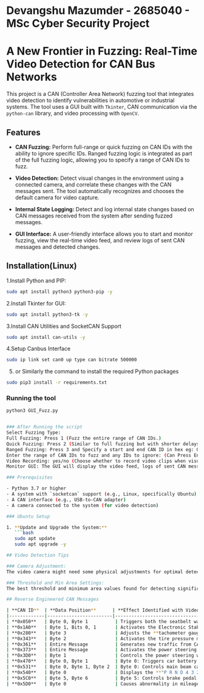 # Devangshu Mazumder - 2685040 - MSc Cyber Security Project
# **A New Frontier in Fuzzing: Real-Time Video Detection for CAN Bus Networks**

This project is a CAN (Controller Area Network) fuzzing tool that integrates video detection to identify vulnerabilities in automotive or industrial systems. The tool uses a GUI built with `Tkinter`, CAN communication via the `python-can` library, and video processing with `OpenCV`.

## Features

- **CAN Fuzzing:** Perform full-range or quick fuzzing on CAN IDs with the ability to ignore specific IDs. Ranged fuzzing logic is integrated as part of the full fuzzing logic, allowing you to specify a range of CAN IDs to fuzz.

- **Video Detection:** Detect visual changes in the environment using a connected camera, and correlate these changes with the CAN messages sent. The tool automatically recognizes and chooses the default camera for video capture.

- **Internal State Logging:** Detect and log internal state changes based on CAN messages received from the system after sending fuzzed messages.

- **GUI Interface:** A user-friendly interface allows you to start and monitor fuzzing, view the real-time video feed, and review logs of sent CAN messages and detected changes.

## Installation(Linux)

1.Install Python and PIP:

```bash
sudo apt install python3 python3-pip -y
```

2.Install Tkinter for GUI:

```bash
sudo apt install python3-tk -y
```

3.Install CAN Utilities and SocketCAN Support

```bash
sudo apt install can-utils -y
```

4.Setup Canbus Interface

```bash
sudo ip link set can0 up type can bitrate 500000
```

5. or Similarly the command to install the required Python packages

```bash
sudo pip3 install -r requirements.txt
```

### Running the tool

```bash
python3 GUI_Fuzz.py


### After Running the script
Select Fuzzing Type:
Full Fuzzing: Press 1 (Fuzz the entire range of CAN IDs.)
Quick Fuzzing: Press 2 (Similar to full fuzzing but with shorter delays for faster operation.)
Ranged Fuzzing: Press 3 and Specify a start and end CAN ID in hex eg: 0x280 (This is processed within the full fuzzing logic.)
Enter the range of CAN IDs to fuzz and any IDs to ignore: (Can Press Enter if you do not want to ignore)
Video Recording: yes/no (Choose whether to record video clips when visual changes are detected)
Monitor GUI: The GUI will display the video feed, logs of sent CAN messages, and detected changes.

### Prerequisites

- Python 3.7 or higher
- A system with `socketcan` support (e.g., Linux, specifically Ubuntu)
- A CAN interface (e.g., USB-to-CAN adapter)
- A camera connected to the system (for video detection)

### Ubuntu Setup

1. **Update and Upgrade the System:**
   ```bash
   sudo apt update
   sudo apt upgrade -y

## Video Detection Tips

### Camera Adjustment:
The video camera might need some physical adjustments for optimal detection. Ensure the camera is stable and properly positioned to capture the area of interest. Use lamp lighting if needed

### Threshold and Min Area Settings:
The best threshold and minimum area values found for detecting significant changes are `30` and `230` respectively. These values can be adjusted in the code if needed to suit different environments.

## Reverse Engineered CAN Messages

| **CAN ID**  | **Data Position**      | **Effect Identified with Video Detection**                                                                              |
|-------------|------------------------|------------------------------------------------------------------------------------------------------------------------|
| **0x050**   | Byte 0, Byte 1          | Triggers both the seatbelt warning and power steering warning. Generates new traffic from CAN IDs 0x320 and 0x62F.     |
| **0x1A0**   | Byte 1, Bits 0, 1       | Activates the Electronic Stability Control (ESC) warning when Bit 1 is set to 1, and deactivates ABS warning with Bit 0. |
| **0x280**   | Byte 3                  | Adjusts the **tachometer gauge (RPM)** based on the value between 0h and 60h.                                           |
| **0x343**   | Byte 2                  | Activates the tire pressure monitoring warning when set to **FF**.                                                      |
| **0x361**   | Entire Message          | Generates new traffic from CAN ID 0x625.                                                                                |
| **0x373**   | Entire Message          | Activates the power steering warning light and causes unexpected behavior on the display below the mileage indicator.    |
| **0x3D0**   | Byte 1                  | Controls the power steering warning light (Bit 1 for amber light, remaining for red light).                              |
| **0x470**   | Byte 0, Byte 1          | Byte 0: Triggers car battery warning. Byte 1: Wakes up open door alarm. Controls additional alarms for boot and exterior lights. |
| **0x531**   | Byte 0, Byte 1, Byte 2  | Byte 0: Controls main beam caution lamp, rear fog caution lamp. Byte 2: Activates additional indicators.                 |
| **0x540**   | Byte 0                  | Displays the **"P R N D 4 3 2" sequence** on the center screen, related to gearbox indication.                          |
| **0x5C0**   | Byte 5, Byte 6          | Byte 5: Controls brake pedal illumination. Byte 6: Controls electronic parking brake illumination.                      |
| **0x5D0**   | Byte 0                  | Causes abnormality in mileage reading.                                                                                  |


